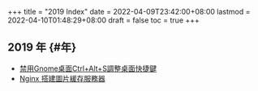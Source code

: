 +++
title = "2019 Index"
date = 2022-04-09T23:42:00+08:00
lastmod = 2022-04-10T01:48:29+08:00
draft = false
toc = true
+++

## 2019 年 {#年}

-   [禁用Gnome桌面Ctrl+Alt+S調整桌面快捷鍵](/posts/2019/Disable_Ctrl_Alt_S_to_minimize_a_window.md)
-   [Nginx 搭建圖片緩存服務器](/posts/2019/Nginx_image_server.md)
